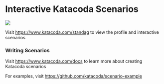 # Interactive Katacoda Scenarios

[![](http://shields.katacoda.com/katacoda/standag/count.svg)](https://www.katacoda.com/standag "Get your profile on Katacoda.com")

Visit https://www.katacoda.com/standag to view the profile and interactive scenarios

### Writing Scenarios
Visit https://www.katacoda.com/docs to learn more about creating Katacoda scenarios

For examples, visit https://github.com/katacoda/scenario-example
